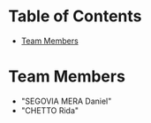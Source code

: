 
# Table of Contents



* [Team Members](#team-members)



# <a name="team-members"></a>Team Members

* "SEGOVIA MERA Daniel"
* "CHETTO Rida"
